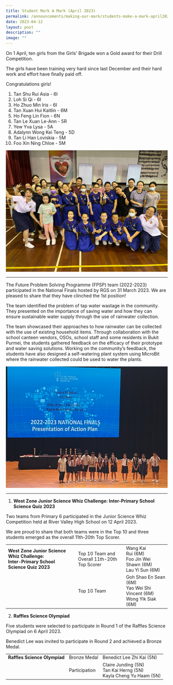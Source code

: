 ```yaml
---
title: Student Mark A Mark (April 2023)
permalink: /announcements/making-our-mark/students-make-a-mark-april2023/
date: 2023-04-12
layout: post
description: ""
image: ""
---
```

On 1 April, ten girls from the Girls' Brigade won a Gold award for their Drill Competition.

The girls have been training very hard since last December and their hard work and effort have finally paid off.

Congratulations girls!

1. Tan Shu Rui Asia - 6I
2. Loh Si Qi - 6I
3. Ho Zhuo Min Iris - 6I
4. Tan Xuan Hui Kaitlin - 6M
5. Ho Feng Lin Fion - 6N
6. Tan Le Xuan Le-Ann - 5R
7. Yew Yva Lysa - 5A
8. Adalynn Wong Kei Teng - 5D
9. Tan Li Han Loviskia - 5M
10. Foo Xin Ning Chloe - 5M

![](/images/gb-gold-2023.jpeg)

<hr>

The Future Problem Solving Programme (FPSP) team (2022-2023) participated in the National Finals hosted by RGS on 31 March 2023. We are pleased to share that they have clinched the 1st position!

The team identified the problem of tap water wastage in the community. They presented on the importance of saving water and how they can ensure sustainable water supply through the use of rainwater collection.

The team showcased their approaches to how rainwater can be collected with the use of existing household items. Through collaboration with the school canteen vendors, OSOs, school staff and some residents in Bukit Purmei, the students gathered feedback on the efficacy of their prototype and water saving solutions. Working on the community’s feedback, the students have also designed a self-watering plant system using MicroBit where the rainwater collected could be used to water the plants.

![](/images/img_8738.jpg)

<hr>
       
1.  **West Zone Junior Science Whiz Challenge: Inter-Primary School Science Quiz 2023**

Two teams from Primary 6 participated in the Junior Science Whiz Competition held at River Valley High School on 12 April 2023.

We are proud to share that both teams were in the Top 10 and three students emerged as the overall 11th-20th Top Scorer.

<table>
<tbody>
<tr>
<td><strong>West Zone Junior Science Whiz Challenge:<br>
  Inter-Primary School Science Quiz 2023</strong></td>
<td>Top 10  Team and <br>
  Overall 11th-20th Top Scorer</td>
<td>Wang  Kai Rui&nbsp;(6M)<br>
  Foo  Jin Wei Shawn (6M)<br>
  Lau Yi Sun (6M)</td>
</tr>
<tr>
<td>&nbsp;</td>
<td>Top 10  Team </td>
<td>Goh Shao En Sean (6M)<br>
  Yao Wei Shi Vincent (6M)<br>
  Wong Yik Siak (6M)</td>
</tr>
</tbody>
</table>

2.  **Raffles Science Olympiad**

Five students were selected to participate in Round 1 of the Raffles Science Olympiad on 6 April 2023.

Benedict Lee was invited to participate in Round 2 and achieved a Bronze Medal.

<table>
<tbody>
<tr>
<td><strong>Raffles Science Olympiad</strong></td>
<td>Bronze Medal</td>
<td>Benedict Lee Zhi Kai (5N)</td>
</tr>
<tr>
<td>&nbsp;</td>
<td>Participation </td>
<td>Claire Junding (5N)<br>
  Tan Kai Herng (5N)<br>
  Kayla Cheng Yu Haam (5N)</td>
</tr>
</tbody>
</table>
